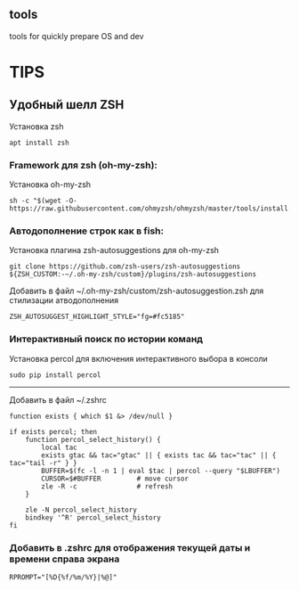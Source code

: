 ## tools
tools for quickly prepare OS and dev


# TIPS

## Удобный шелл ZSH
Установка zsh

    apt install zsh

### Framework для zsh (oh-my-zsh):
Установка oh-my-zsh

    sh -c "$(wget -O- https://raw.githubusercontent.com/ohmyzsh/ohmyzsh/master/tools/install.sh)"

### Автодополнение строк как в fish:
Установка плагина zsh-autosuggestions для oh-my-zsh

    git clone https://github.com/zsh-users/zsh-autosuggestions ${ZSH_CUSTOM:-~/.oh-my-zsh/custom}/plugins/zsh-autosuggestions
    
Добавить в файл ~/.oh-my-zsh/custom/zsh-autosuggestion.zsh для стилизации атводополнения

    ZSH_AUTOSUGGEST_HIGHLIGHT_STYLE="fg=#fc5185"

### Интерактивный поиск по истории команд
Установка percol для включения интерактивного выбора в консоли

    sudo pip install percol
    
---
Добавить в файл ~/.zshrc

    function exists { which $1 &> /dev/null }

    if exists percol; then
        function percol_select_history() {
            local tac
            exists gtac && tac="gtac" || { exists tac && tac="tac" || { tac="tail -r" } }
            BUFFER=$(fc -l -n 1 | eval $tac | percol --query "$LBUFFER")
            CURSOR=$#BUFFER         # move cursor
            zle -R -c               # refresh
        }

        zle -N percol_select_history
        bindkey '^R' percol_select_history
    fi

### Добавить в .zshrc для отображения текущей даты и времени справа экрана
    RPROMPT="[%D{%f/%m/%Y}|%@]"
